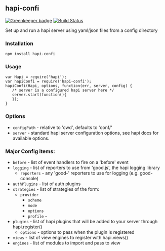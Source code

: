 ## hapi-confi  

[![Greenkeeper badge](https://badges.greenkeeper.io/firstandthird/hapi-confi.svg)](https://greenkeeper.io/)
[![Build Status](https://travis-ci.org/firstandthird/hapi-confi.svg?branch=master)](https://travis-ci.org/firstandthird/hapi-confi)

  Set up and run a hapi server using yaml/json files from a config directory

### Installation

`npm install hapi-confi`

### Usage

```
var Hapi = require('hapi');
var hapiConfi = require('hapi-confi');
hapiConfi(Hapi, options, function(err, server, config) {
   /* server is a configured hapi server here */
   server.start(function(){
   });
}
```

### Options

 - `configPath` - relative to 'cwd', defaults to 'conf/'
 - `server`    - standard hapi server configuration options, see hapi docs for available options.

### Major Config items:  

  - `before`  - list of event handlers to fire on a 'before' event
  - `logging` - list of reporters to use from 'good.js', the hapi logging library
    -  `reporters` -  any 'good-' reporters to use for logging (e.g. good-console)
  - `authPlugins`  - list of auth plugins
  - `strategies`  - list of strategies of the form:
    - `provider`
      - `scheme`  
      - `mode`
      - `options`
      - `profile` -
  - `plugins`  - list of hapi plugins that will be added to your server through hapi.register()
    - `options` - options to pass when the plugin is registered
 - `views`  - list of view engines to register with hapi.views()
  - `engines` - list of modules to import and pass to view
